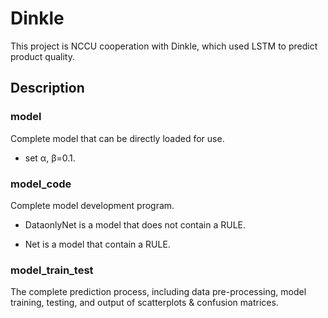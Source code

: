 # Dinkle

This project is NCCU cooperation with Dinkle, which used LSTM to predict product quality.

## Description

### model

Complete model that can be directly loaded for use.

- set α, β=0.1.

### model_code

Complete model development program.

- DataonlyNet is a model that does not contain a RULE.

- Net is a model that contain a RULE.

### model_train_test

The complete prediction process, including data pre-processing, model training, testing, and output of scatterplots & confusion matrices. 

